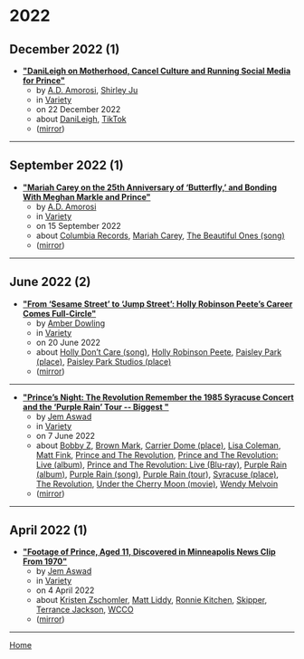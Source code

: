 # 2022

## December 2022 (1)

 - [**"DaniLeigh on Motherhood, Cancel Culture and Running Social Media for Prince"**](https://variety.com/2022/music/news/danileigh-motherhood-cancel-culture-dababy-prince-1235468626/)
    - by [A.D. Amorosi](../../authors/a-d-amorosi/index.md), [Shirley Ju](../../authors/shirley-ju/index.md)
    - in [Variety](../../publications/variety/index.md)
    - on 22 December 2022
    - about [DaniLeigh](../../topics/danileigh/index.md), [TikTok](../../topics/tiktok/index.md)
    - ([mirror](https://web.archive.org/web/*/https://variety.com/2022/music/news/danileigh-motherhood-cancel-culture-dababy-prince-1235468626/))

----

## September 2022 (1)

 - [**"Mariah Carey on the 25th Anniversary of ‘Butterfly,’ and Bonding With Meghan Markle and Prince"**](https://variety.com/2022/music/news/mariah-carey-butterfly-25-anniversary-meghan-markle-prince-1235373657/)
    - by [A.D. Amorosi](../../authors/a-d-amorosi/index.md)
    - in [Variety](../../publications/variety/index.md)
    - on 15 September 2022
    - about [Columbia Records](../../topics/columbia-records/index.md), [Mariah Carey](../../topics/mariah-carey/index.md), [The Beautiful Ones (song)](../../topics/song/the-beautiful-ones/index.md)
    - ([mirror](https://web.archive.org/web/*/https://variety.com/2022/music/news/mariah-carey-butterfly-25-anniversary-meghan-markle-prince-1235373657/))

----

## June 2022 (2)

 - [**"From ‘Sesame Street’ to ‘Jump Street’: Holly Robinson Peete’s Career Comes Full-Circle"**](https://variety.com/2022/film/news/holly-robinson-peete-career-walk-of-fame-1235294542/)
    - by [Amber Dowling](../../authors/amber-dowling/index.md)
    - in [Variety](../../publications/variety/index.md)
    - on 20 June 2022
    - about [Holly Don’t Care (song)](../../topics/song/holly-don-t-care/index.md), [Holly Robinson Peete](../../topics/holly-robinson-peete/index.md), [Paisley Park (place)](../../topics/place/paisley-park/index.md), [Paisley Park Studios (place)](../../topics/place/paisley-park-studios/index.md)
    - ([mirror](https://web.archive.org/web/*/https://variety.com/2022/film/news/holly-robinson-peete-career-walk-of-fame-1235294542/))

----

 - [**"Prince’s Night: The Revolution Remember the 1985 Syracuse Concert and the ‘Purple Rain’ Tour -- Biggest "**](https://variety.com/2022/music/news/prince-revolution-live-1985-syracuse-concert-purple-rain-1235286514/)
    - by [Jem Aswad](../../authors/jem-aswad/index.md)
    - in [Variety](../../publications/variety/index.md)
    - on 7 June 2022
    - about [Bobby Z](../../topics/bobby-z/index.md), [Brown Mark](../../topics/brown-mark/index.md), [Carrier Dome (place)](../../topics/place/carrier-dome/index.md), [Lisa Coleman](../../topics/lisa-coleman/index.md), [Matt Fink](../../topics/matt-fink/index.md), [Prince and The Revolution](../../topics/prince-and-the-revolution/index.md), [Prince and The Revolution: Live (album)](../../topics/album/prince-and-the-revolution-live/index.md), [Prince and The Revolution: Live (Blu-ray)](../../topics/blu-ray/prince-and-the-revolution-live/index.md), [Purple Rain (album)](../../topics/album/purple-rain/index.md), [Purple Rain (song)](../../topics/song/purple-rain/index.md), [Purple Rain (tour)](../../topics/tour/purple-rain/index.md), [Syracuse (place)](../../topics/place/syracuse/index.md), [The Revolution](../../topics/the-revolution/index.md), [Under the Cherry Moon (movie)](../../topics/movie/under-the-cherry-moon/index.md), [Wendy Melvoin](../../topics/wendy-melvoin/index.md)
    - ([mirror](https://web.archive.org/web/*/https://variety.com/2022/music/news/prince-revolution-live-1985-syracuse-concert-purple-rain-1235286514/))

----

## April 2022 (1)

 - [**"Footage of Prince, Aged 11, Discovered in Minneapolis News Clip From 1970"**](https://variety.com/2022/music/news/prince-aged-11-minneapolis-news-film-1235224008/)
    - by [Jem Aswad](../../authors/jem-aswad/index.md)
    - in [Variety](../../publications/variety/index.md)
    - on 4 April 2022
    - about [Kristen Zschomler](../../topics/kristen-zschomler/index.md), [Matt Liddy](../../topics/matt-liddy/index.md), [Ronnie Kitchen](../../topics/ronnie-kitchen/index.md), [Skipper](../../topics/skipper/index.md), [Terrance Jackson](../../topics/terrance-jackson/index.md), [WCCO](../../topics/wcco/index.md)
    - ([mirror](https://web.archive.org/web/*/https://variety.com/2022/music/news/prince-aged-11-minneapolis-news-film-1235224008/))

----

[Home](../index.md)
